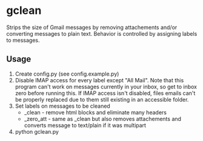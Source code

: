 # gclean

Strips the size of Gmail messages by removing attachements and/or converting messages to plain text. Behavior is controlled by assigning labels to messages.

## Usage

1. Create config.py (see config.example.py)
2. Disable IMAP access for every label except "All Mail". Note that this program can't work on messages currently in your inbox, so get to inbox zero before running this. If IMAP access isn't disabled, files emails can't be properly replaced due to them still existing in an accessible folder.
2. Set labels on messages to be cleaned
    - _clean - remove html blocks and eliminate many headers
    - _zero_att - same as _clean but also removes attachements and converts message to text/plain if it was multipart  
3. python gclean.py
